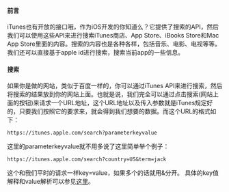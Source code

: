 #### 前言
iTunes也有开放的接口哦，作为iOS开发的你知道么？它提供了搜索的API，然后我们可以使用这些API来进行搜索iTunes商店、App Store、iBooks Store和Mac App Store里面的内容。搜索的内容也是各种各样，包括音乐、电影、电视等等。我们还可以直接基于apple id进行搜索，搜索当前app的一些信息。
#### 搜索
如果你是做的网站，类似于百度一样的，你可以通过iTunes API来进行搜索，然后将搜索的结果放到你的网站上面。也就是说，我们完全可以通过点击搜索(网站上面的按钮)来请求一个URL地址，这个URL地址以及传入参数就是iTunes规定好的，只要我们按照它的要求来，就会得到我们想要的数据。而这个URL的格式如下：
```http
https://itunes.apple.com/search?parameterkeyvalue
```
这里的parameterkeyvalue就不用多说了这里简单举个例子：
```http
https://itunes.apple.com/search?country=US&term=jack
```
这个和我们平时的请求一样key=value，如果多个的话就用&分开。
具体的key值解释和value解析可以参见[这里](https://affiliate.itunes.apple.com/resources/documentation/itunes-store-web-service-search-api/#overview)。
